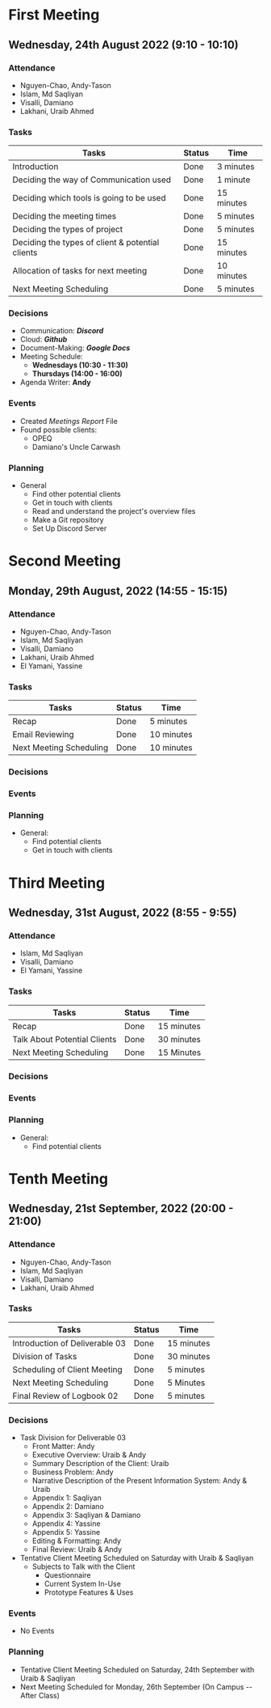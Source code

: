 # **First Meeting**

## Wednesday, 24th August 2022 (9:10 - 10:10)

### **Attendance**

- Nguyen-Chao, Andy-Tason
- Islam, Md Saqliyan
- Visalli, Damiano
- Lakhani, Uraib Ahmed

### **Tasks**

Tasks | Status | Time
--- | --- | ---
Introduction | Done | 3 minutes
Deciding the way of Communication used | Done | 1 minute
Deciding which tools is going to be used | Done | 15 minutes
Deciding the meeting times | Done | 5 minutes
Deciding the types of project | Done | 5 minutes
Deciding the types of client & potential clients | Done | 15 minutes
Allocation of tasks for next meeting | Done | 10 minutes
Next Meeting Scheduling | Done | 5 minutes

### **Decisions**

- Communication: ***Discord***
- Cloud: ***Github***
- Document-Making: ***Google Docs***
- Meeting Schedule:
  - **Wednesdays (10:30 - 11:30)**
  - **Thursdays (14:00 - 16:00)**
- Agenda Writer: **Andy**

### **Events**

- Created *Meetings Report* File
- Found possible clients:
  - OPEQ
  - Damiano's Uncle Carwash

### **Planning**

- General
  - Find other potential clients
  - Get in touch with clients
  - Read and understand the project's overview files
  - Make a Git repository
  - Set Up Discord Server

# **Second Meeting**

## Monday, 29th August, 2022 (14:55 - 15:15)

### **Attendance**

- Nguyen-Chao, Andy-Tason
- Islam, Md Saqliyan
- Visalli, Damiano
- Lakhani, Uraib Ahmed
- El Yamani, Yassine

### **Tasks**

Tasks | Status | Time
--- | --- | ---
Recap | Done | 5 minutes
Email Reviewing | Done | 10 minutes
Next Meeting Scheduling | Done | 10 minutes

### **Decisions**

### **Events**

### **Planning**

- General:
  - Find potential clients
  - Get in touch with clients

# **Third Meeting**

## Wednesday, 31st August, 2022 (8:55 - 9:55)


### **Attendance**

- Islam, Md Saqliyan
- Visalli, Damiano
- El Yamani, Yassine

### **Tasks**

Tasks | Status | Time
---| --- | ---
Recap | Done | 15 minutes
Talk About Potential Clients | Done | 30 minutes
Next Meeting Scheduling | Done | 15 Minutes

### **Decisions**
 
### **Events**
 
### **Planning**
 - General:
   - Find potential clients

# Tenth Meeting

## Wednesday, 21st September, 2022 (20:00 - 21:00)

### **Attendance**

- Nguyen-Chao, Andy-Tason
- Islam, Md Saqliyan
- Visalli, Damiano
- Lakhani, Uraib Ahmed

### **Tasks**

Tasks | Status | Time
---| --- | ---
Introduction of Deliverable 03 | Done | 15 minutes
Division of Tasks | Done | 30 minutes
Scheduling of Client Meeting | Done | 5 minutes
Next Meeting Scheduling | Done | 5 Minutes
Final Review of Logbook 02 | Done | 5 minutes

### **Decisions**

- Task Division for Deliverable 03
  - Front Matter: Andy
  - Executive Overview: Uraib & Andy
  - Summary Description of the Client: Uraib
  - Business Problem: Andy
  - Narrative Description of the Present Information System: Andy & Uraib
  - Appendix 1: Saqliyan
  - Appendix 2: Damiano
  - Appendix 3: Saqliyan & Damiano
  - Appendix 4: Yassine
  - Appendix 5: Yassine
  - Editing & Formatting: Andy
  - Final Review: Uraib & Andy
- Tentative Client Meeting Scheduled on Saturday with Uraib & Saqliyan
  - Subjects to Talk with the Client
    - Questionnaire
    - Current System In-Use
    - Prototype Features & Uses

### **Events**

- No Events

### **Planning**

- Tentative Client Meeting Scheduled on Saturday, 24th September with Uraib & Saqliyan
- Next Meeting Scheduled for Monday, 26th September (On Campus -- After Class)